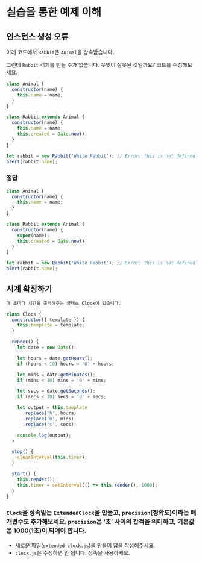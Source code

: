 # 실습을 통한 예제 이해

## 인스턴스 생성 오류

아래 코드에서 `Rabbit`은 `Animal`을 상속받습니다.

그런데 `Rabbit` 객체를 만들 수가 없습니다. 무엇이 잘못된 것일까요? 코드를 수정해보세요.

```js
class Animal {
  constructor(name) {
    this.name = name;
  }
}

class Rabbit extends Animal {
  constructor(name) {
    this.name = name;
    this.created = Date.now();
  }
}

let rabbit = new Rabbit('White Rabbit'); // Error: this is not defined
alert(rabbit.name);
```

### 정답

```js
class Animal {
  constructor(name) {
    this.name = name;
  }
}

class Rabbit extends Animal {
  constructor(name) {
    super(name);
    this.created = Date.now();
  }
}

let rabbit = new Rabbit('White Rabbit'); // Error: this is not defined
alert(rabbit.name);
```

## 시계 확장하기

```js
매 초마다 시간을 출력해주는 클래스 Clock이 있습니다.

class Clock {
  constructor({ template }) {
    this.template = template;
  }

  render() {
    let date = new Date();

    let hours = date.getHours();
    if (hours < 10) hours = '0' + hours;

    let mins = date.getMinutes();
    if (mins < 10) mins = '0' + mins;

    let secs = date.getSeconds();
    if (secs < 10) secs = '0' + secs;

    let output = this.template
      .replace('h', hours)
      .replace('m', mins)
      .replace('s', secs);

    console.log(output);
  }

  stop() {
    clearInterval(this.timer);
  }

  start() {
    this.render();
    this.timer = setInterval(() => this.render(), 1000);
  }
}
```
### `Clock`을 상속받는 `ExtendedClock`을 만들고, `precision`(정확도)이라는 매개변수도 추가해보세요. `precision`은 ‘초’ 사이의 간격을 의미하고, 기본값은 1000(1초)이 되어야 합니다.

- 새로운 파일(`extended-clock.js`)을 만들어 답을 작성해주세요.
- `clock.js`은 수정하면 안 됩니다. 상속을 사용하세요.
